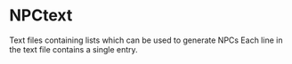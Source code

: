 # NPCtext
Text files containing lists which can be used to generate NPCs
Each line in the text file contains a single entry.
